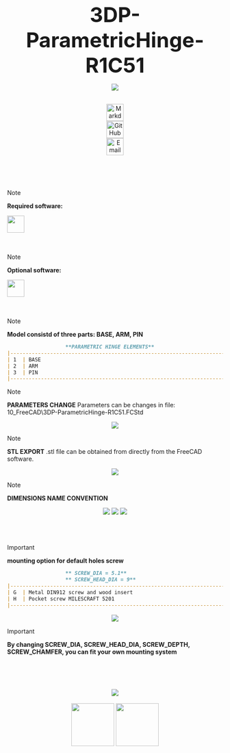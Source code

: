 <!-- Begin README -->

<p align="center">
    <font size="20"><b>3DP-ParametricHinge-R1C51</b></font><br>
</p>

<div align="center">
    <img src="05_Inkscape\PIC__Page 2.png"/>
</div>
<br>

<p align="center">
    <a href="https://daringfireball.net/projects/markdown/">
        <img src="https://img.shields.io/badge/Markdown-1.0.1-000000?style=for-the-badge&logo=markdown" 
        alt="Markdown Badge"
        height="40" /></a><br>
    <a href="https://github.com/bajraan">
        <img src="https://img.shields.io/badge/github-follow_me-181717?style=for-the-badge&logo=github&color=181717" 
        alt="GitHub Badge" 
        height="40" /></a><br>
    <a href="mailto:bajran1616@gmail.com">
        <img src="https://img.shields.io/badge/gmail-contact_me-EA4335?style=for-the-badge&logo=gmail" 
        alt="Email Badge" 
        height="40" /></a>
    <br>
</p>
<br><br><br>

> [!NOTE]
> **Required software:**
<a href="https://www.freecad.org/downloads">
    <img src="https://img.shields.io/badge/FreeCAD-1.0-blue?logo=https://raw.githubusercontent.com/SoftFever/OrcaSlicer/refs/heads/main/resources/images/OrcaSlicer.ico" height="40">
</a>
<br><br><br>

> [!NOTE]
> **Optional software:**
<a href="https://github.com/SoftFever/OrcaSlicer">
    <img src="https://img.shields.io/badge/OrcaSlicer-2.2-orange?logo=https://raw.githubusercontent.com/SoftFever/OrcaSlicer/refs/heads/main/resources/images/OrcaSlicer.ico" height="40">
</a>
<br><br><br>



<!-- Technical SECTION <elements> -->
<!-- Technical SECTION <elements> -->
<!-- Technical SECTION <elements> -->



> [!NOTE]
> **Model consistd of three parts: BASE, ARM, PIN**

```markdown
                   **PARAMETRIC HINGE ELEMENTS**
|---------------------------------------------------------------------------|
| 1  | BASE                                                                 |
| 2  | ARM                                                                  |
| 3  | PIN                                                                  |
|---------------------------------------------------------------------------|
```


<!--  #TODO PHOTO -->


<!-- Technical SECTION <parametric names> -->
<!-- Technical SECTION <parametric names> -->
<!-- Technical SECTION <parametric names> -->


> [!NOTE]
> **PARAMETERS CHANGE**
> Parameters can be changes in file: 10_FreeCAD\3DP-ParametricHinge-R1C51.FCStd
<div align="center">
    <img src="01_Screens\gif_value_change.gif"/>
</div>


> [!NOTE]
> **STL EXPORT**
> .stl file can be obtained from directly from the FreeCAD software.
<div align="center">
    <img src="01_Screens\gif_stl_export.gif"/>
</div>


> [!NOTE]
> **DIMENSIONS NAME CONVENTION**

<div align="center">
    <img src="05_Inkscape\PIC__Page 3.png"/>
    <img src="05_Inkscape\PIC__Page 4.png"/>
    <img src="05_Inkscape\PIC__Page 5.png"/>
</div>
<br><br><br>



<!-- Technical SECTION <mounting information> -->
<!-- Technical SECTION <mounting information> -->
<!-- Technical SECTION <mounting information> -->



> [!IMPORTANT]
> **mounting option for default holes screw**
```markdown
                   ** SCREW_DIA = 5.1**
                   ** SCREW_HEAD_DIA = 9**
|---------------------------------------------------------------------------|
| G  | Metal DIN912 screw and wood insert                                   |
| H  | Pocket screw MILESCRAFT 5201                                         |
|---------------------------------------------------------------------------|
```
<div align="center">
    <img src="05_Inkscape\Variants_1.png"/>
</div>

> [!IMPORTANT]
> **By changing SCREW_DIA, SCREW_HEAD_DIA, SCREW_DEPTH, SCREW_CHAMFER, you can fit your own mounting system**

<br><br><br>



<!-- Footer SECTION -->
<!-- Footer SECTION -->
<!-- Footer SECTION -->



<div align="center">
    <img src="05_Inkscape\PIC__Page 1.png"/>
</div>
<br>
<div align="center">
    <img src="02_Docs\resources_readme\OrcaSlicer.svg" width="100" height="100"/>
    <img src="02_Docs\resources_readme\FreeCAD.svg" width="100" height="100"/>
</div>

<!-- End README -->
